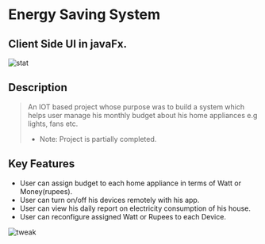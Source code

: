 Energy Saving System 
====================
Client Side UI in javaFx.
-------------------------
![stat](https://user-images.githubusercontent.com/15648371/27762989-6e3e93ca-5e30-11e7-9a13-16cb5bd3e79d.PNG)
## Description
> An IOT based project whose purpose was to build a system which 
> helps user manage his monthly budget about his home appliances e.g lights, fans etc.
> + Note: Project is partially completed.


## Key Features
+ User can assign budget to each home appliance in terms of Watt or Money(rupees).
+ User can turn on/off his devices remotely with his app.
+ User can view his daily report on electricity consumption of his house.
+ User can reconfigure assigned Watt or Rupees to each Device.

![tweak](https://user-images.githubusercontent.com/15648371/27762832-28035212-5e2e-11e7-9c8d-e51245990eeb.PNG)
